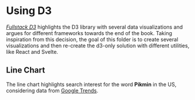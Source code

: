 # Using D3

[_Fullstack D3_](https://www.newline.co/fullstack-d3) highlights the D3 library with several data visualizations and argues for different frameworks towards the end of the book. Taking inspiration from this decision, the goal of this folder is to create several visualizations and then re-create the d3-only solution with different utilities, like React and Svelte.

## Line Chart

The line chart highlights search interest for the word **Pikmin** in the US, considering data from [Google Trends](https://trends.google.com/trends/explore?date=2020-01-01%202021-11-04&geo=US&q=pikmin).
